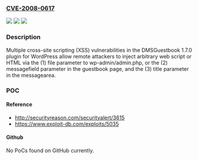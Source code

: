 ### [CVE-2008-0617](https://cve.mitre.org/cgi-bin/cvename.cgi?name=CVE-2008-0617)
![](https://img.shields.io/static/v1?label=Product&message=n%2Fa&color=blue)
![](https://img.shields.io/static/v1?label=Version&message=n%2Fa&color=blue)
![](https://img.shields.io/static/v1?label=Vulnerability&message=n%2Fa&color=brighgreen)

### Description

Multiple cross-site scripting (XSS) vulnerabilities in the DMSGuestbook 1.7.0 plugin for WordPress allow remote attackers to inject arbitrary web script or HTML via the (1) file parameter to wp-admin/admin.php, or the (2) messagefield parameter in the guestbook page, and the (3) title parameter in the messagearea.

### POC

#### Reference
- http://securityreason.com/securityalert/3615
- https://www.exploit-db.com/exploits/5035

#### Github
No PoCs found on GitHub currently.

